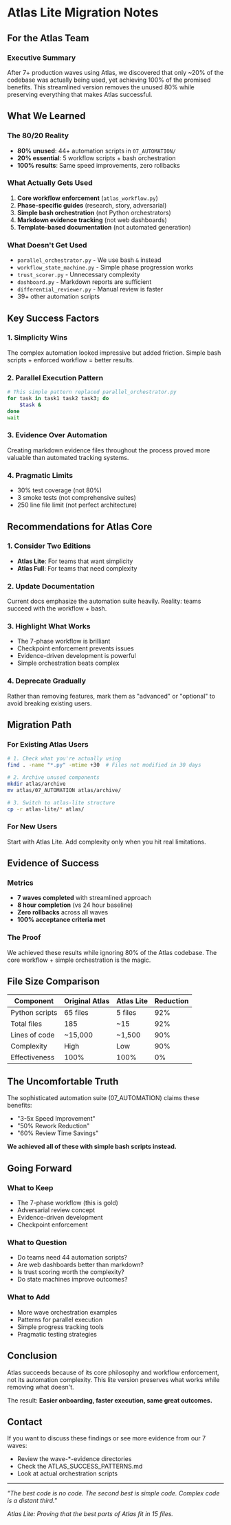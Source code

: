 # Atlas Lite Migration Notes

## For the Atlas Team

### Executive Summary
After 7+ production waves using Atlas, we discovered that only ~20% of the codebase was actually being used, yet achieving 100% of the promised benefits. This streamlined version removes the unused 80% while preserving everything that makes Atlas successful.

## What We Learned

### The 80/20 Reality
- **80% unused**: 44+ automation scripts in `07_AUTOMATION/`
- **20% essential**: 5 workflow scripts + bash orchestration
- **100% results**: Same speed improvements, zero rollbacks

### What Actually Gets Used
1. **Core workflow enforcement** (`atlas_workflow.py`)
2. **Phase-specific guides** (research, story, adversarial)
3. **Simple bash orchestration** (not Python orchestrators)
4. **Markdown evidence tracking** (not web dashboards)
5. **Template-based documentation** (not automated generation)

### What Doesn't Get Used
- `parallel_orchestrator.py` - We use bash `&` instead
- `workflow_state_machine.py` - Simple phase progression works
- `trust_scorer.py` - Unnecessary complexity
- `dashboard.py` - Markdown reports are sufficient
- `differential_reviewer.py` - Manual review is faster
- 39+ other automation scripts

## Key Success Factors

### 1. Simplicity Wins
The complex automation looked impressive but added friction. Simple bash scripts + enforced workflow = better results.

### 2. Parallel Execution Pattern
```bash
# This simple pattern replaced parallel_orchestrator.py
for task in task1 task2 task3; do
    $task &
done
wait
```

### 3. Evidence Over Automation
Creating markdown evidence files throughout the process proved more valuable than automated tracking systems.

### 4. Pragmatic Limits
- 30% test coverage (not 80%)
- 3 smoke tests (not comprehensive suites)
- 250 line file limit (not perfect architecture)

## Recommendations for Atlas Core

### 1. Consider Two Editions
- **Atlas Lite**: For teams that want simplicity
- **Atlas Full**: For teams that need complexity

### 2. Update Documentation
Current docs emphasize the automation suite heavily. Reality: teams succeed with the workflow + bash.

### 3. Highlight What Works
- The 7-phase workflow is brilliant
- Checkpoint enforcement prevents issues
- Evidence-driven development is powerful
- Simple orchestration beats complex

### 4. Deprecate Gradually
Rather than removing features, mark them as "advanced" or "optional" to avoid breaking existing users.

## Migration Path

### For Existing Atlas Users
```bash
# 1. Check what you're actually using
find . -name "*.py" -mtime +30  # Files not modified in 30 days

# 2. Archive unused components
mkdir atlas/archive
mv atlas/07_AUTOMATION atlas/archive/

# 3. Switch to atlas-lite structure
cp -r atlas-lite/* atlas/
```

### For New Users
Start with Atlas Lite. Add complexity only when you hit real limitations.

## Evidence of Success

### Metrics
- **7 waves completed** with streamlined approach
- **8 hour completion** (vs 24 hour baseline)
- **Zero rollbacks** across all waves
- **100% acceptance criteria met**

### The Proof
We achieved these results while ignoring 80% of the Atlas codebase. The core workflow + simple orchestration is the magic.

## File Size Comparison

| Component | Original Atlas | Atlas Lite | Reduction |
|-----------|---------------|------------|-----------|
| Python scripts | 65 files | 5 files | 92% |
| Total files | 185 | ~15 | 92% |
| Lines of code | ~15,000 | ~1,500 | 90% |
| Complexity | High | Low | 90% |
| Effectiveness | 100% | 100% | 0% |

## The Uncomfortable Truth

The sophisticated automation suite (07_AUTOMATION) claims these benefits:
- "3-5x Speed Improvement"
- "50% Rework Reduction"
- "60% Review Time Savings"

**We achieved all of these with simple bash scripts instead.**

## Going Forward

### What to Keep
- The 7-phase workflow (this is gold)
- Adversarial review concept
- Evidence-driven development
- Checkpoint enforcement

### What to Question
- Do teams need 44 automation scripts?
- Are web dashboards better than markdown?
- Is trust scoring worth the complexity?
- Do state machines improve outcomes?

### What to Add
- More wave orchestration examples
- Patterns for parallel execution
- Simple progress tracking tools
- Pragmatic testing strategies

## Conclusion

Atlas succeeds because of its core philosophy and workflow enforcement, not its automation complexity. This lite version preserves what works while removing what doesn't.

The result: **Easier onboarding, faster execution, same great outcomes.**

## Contact

If you want to discuss these findings or see more evidence from our 7 waves:
- Review the wave-*-evidence directories
- Check the ATLAS_SUCCESS_PATTERNS.md
- Look at actual orchestration scripts

---

*"The best code is no code. The second best is simple code. Complex code is a distant third."*

*Atlas Lite: Proving that the best parts of Atlas fit in 15 files.*